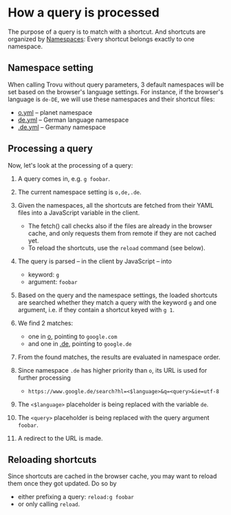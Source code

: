 # How a query is processed

The purpose of a query is to match with a shortcut. And shortcuts are organized by [Namespaces](../shortcuts/namespaces.md): Every shortcut belongs exactly to one namespace.

## Namespace setting

When calling Trovu without query parameters, 3 default namespaces will be set based on the browser's language settings. For instance, if the browser's language is `de-DE`, we will use these namespaces and their shortcut files:

-   [o.yml](https://github.com/trovu/trovu/tree/master/data/shortcuts/o.yml) – planet namespace
-   [de.yml](https://github.com/trovu/trovu/tree/master/data/shortcuts/de.yml) – German language namespace
-   [.de.yml](https://github.com/trovu/trovu/tree/master/data/shortcuts/.de.yml) – Germany namespace

## Processing a query

Now, let's look at the processing of a query:

1. A query comes in, e.g. `g foobar`.
1. The current namespace setting is `o,de,.de`.
1. Given the namespaces, all the shortcuts are fetched from their YAML files into a JavaScript variable in the client.

    - The fetch() call checks also if the files are already in the browser cache, and only requests them from remote if they are not cached yet.
    - To reload the shortcuts, use the `reload` command (see below).

1. The query is parsed – in the client by JavaScript – into
    - keyword: `g`
    - argument: `foobar`
1. Based on the query and the namespace settings, the loaded shortcuts are searched whether they match a query with the keyword `g` and one argument, i.e. if they contain a shortcut keyed with `g 1`.
1. We find 2 matches:
    - one in [o](https://github.com/trovu/trovu/tree/master/data/shortcuts/o.yml), pointing to `google.com`
    - and one in [.de](https://github.com/trovu/trovu/tree/master/data/shortcuts/.de.yml), pointing to `google.de`
1. From the found matches, the results are evaluated in namespace order.
1. Since namespace `.de` has higher priority than `o`, its URL is used for further processing
    - `https://www.google.de/search?hl=<$language>&q=<query>&ie=utf-8`
1. The `<$language>` placeholder is being replaced with the variable `de`.
1. The `<query>` placeholder is being replaced with the query argument `foobar`.
1. A redirect to the URL is made.

## Reloading shortcuts

Since shortcuts are cached in the browser cache, you may want to reload them once they got updated. Do so by

-   either prefixing a query: `reload:g foobar`
-   or only calling `reload`.
